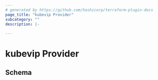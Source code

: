 ```yaml
---
# generated by https://github.com/hashicorp/terraform-plugin-docs
page_title: "kubevip Provider"
subcategory: ""
description: |-
  
---
```


# kubevip Provider





<!-- schema generated by tfplugindocs -->
## Schema
